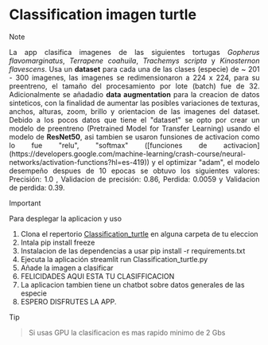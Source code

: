 # Classification imagen turtle

> [!NOTE]
> <div align="justify"> La app clasifica imagenes de las siguientes tortugas <i>Gopherus flavomarginatus</i>, <i>Terrapene coahuila</i>, <i>Trachemys scripta</i> y <i>Kinosternon flavescens</i>. Usa un <b>dataset</b> para cada una de las clases (especie) de ~ 201 - 300 imagenes, las imagenes se redimensionaron a 224 x 224, para su preentreno, el tamaño del procesamiento por lote (batch) fue de 32. Adicionalmente se añadadio <b>data augmentation</b> para la creacion de datos sinteticos, con la finalidad de aumentar las posibles variaciones de texturas, anchos, alturas, zoom, brillo y orientacion de las imagenes del dataset. Debido a los pocos datos que tiene el "dataset" se opto por crear un modelo de preentreno (Pretrained Model for Transfer Learning) usando el modelo de <b>ResNet50</b>, asi tambien se usaron funsiones de activacion como lo fue "relu", "softmax" ([funciones de activacion](https://developers.google.com/machine-learning/crash-course/neural-networks/activation-functions?hl=es-419)) y el optimizar "adam", el modelo desempeño despues de 10 epocas se obtuvo los siguientes valores: Precisión: 1.0 , Validacion de precisión: 0.86, Perdida: 0.0059 y Validacion de perdida: 0.39.

> [!IMPORTANT]  
>Para desplegar la aplicacion y uso
>  1. Clona el repertorio [Classification_turtle](https://github.com/Br1Rdz/Classification_turtle.git) en alguna carpeta de tu eleccion
>  2. Intala pip install freeze
>  3. Instalacion de las dependencias a usar pip install -r requirements.txt
>  4. Ejecuta la aplicación streamlit run Classification_turtle.py
>  5. Añade la imagen a clasificar
>  6. FELICIDADES AQUI ESTA TU CLASIFFICACION
>  7. La aplicacion tambien tiene un chatbot sobre datos generales de las especie
>  8. ESPERO DISFRUTES LA APP.

> [!TIP]
> > Si usas GPU la clasificacion es mas rapido minimo de 2 Gbs
